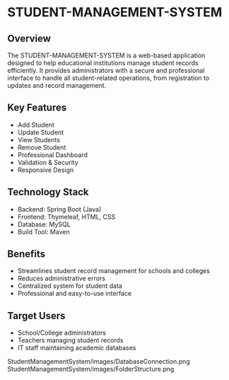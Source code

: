 # STUDENT-MANAGEMENT-SYSTEM

## Overview
The STUDENT-MANAGEMENT-SYSTEM is a web-based application designed to help educational institutions manage student records efficiently. It provides administrators with a secure and professional interface to handle all student-related operations, from registration to updates and record management.

## Key Features
- Add Student
- Update Student
- View Students
- Remove Student
- Professional Dashboard
- Validation & Security
- Responsive Design

## Technology Stack
- Backend: Spring Boot (Java)
- Frontend: Thymeleaf, HTML, CSS
- Database: MySQL
- Build Tool: Maven

## Benefits
- Streamlines student record management for schools and colleges
- Reduces administrative errors
- Centralized system for student data
- Professional and easy-to-use interface

## Target Users
- School/College administrators
- Teachers managing student records
- IT staff maintaining academic databases



StudentManagementSystem/images/DatabaseConnection.png
StudentManagementSystem/images/FolderStructure.png


